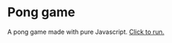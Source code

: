 # Pong game

A pong game made with pure Javascript. [Click to run.](http://hlmerscher.github.io/pong-javascript)
